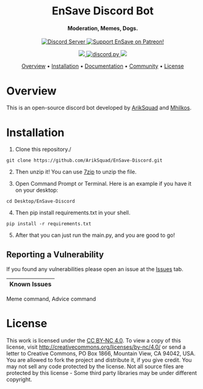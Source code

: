 
<h1 align="center">
  <br>
  <br>
  EnSave Discord Bot
  <br>
</h1>

<h4 align="center">Moderation, Memes, Dogs.</h4>

<p align="center">
  <a href="https://discord.gg/Z5N5AWJmrA">
    <img src="https://discordapp.com/api/guilds/770634445370687519/widget.png?style=shield" alt="Discord Server">
  </a>

   
  </a>
  <a href="https://www.patreon.com/ariksquad">
    <img src="https://img.shields.io/badge/Support-EnSave!-red.svg" alt="Support EnSave on Patreon!">
  </a>
</p>
<p align="center">
 
  </a>
  
  </a>
 <a href="https://www.python.org/downloads/">
    <img src="https://img.shields.io/badge/python-3-brightgreen">
  </a>
   <a href="https://github.com/Rapptz/discord.py/">
     <img src="https://img.shields.io/badge/discord-py-blue.svg" alt="discord.py">
  <a href="https://creativecommons.org/licenses/by-nc/4.0/">
    <img src="https://img.shields.io/static/v1?label=license&message=BY-NC%204.0&color=orange&logo=creative%20commons&logoColor=white">
  <a href="https://twitter.com/intent/tweet?text=Wow:&url=https%3A%2F%2Fgithub.com%2FArikSquad%2FEnSave-Discord">
  
  
  </a>
</p>

<p align="center">
  <a href="#overview">Overview</a>
  •
  <a href="#installation">Installation</a>
  •
  <a href="docs.mikart.eu">Documentation</a>
  •
  <a href="https://discord.gg/Z5N5AWJmrA">Community</a>
  •
  <a href="#license">License</a>
</p>


# Overview
This is an open-source discord bot developed by [ArikSquad](http://github.com/Ariksquad) and [Mhilkos](http://github.com/Mhilkos).

# Installation
1. Clone this repository./
```
git clone https://github.com/ArikSquad/EnSave-Discord.git
```
2. Then unzip it!
You can use [7zip](https://www.7-zip.org/) to unzip the file.
  
3. Open Command Prompt or Terminal. Here is an example if you have it on your desktop: 
  ```
  cd Desktop/EnSave-Discord
  ```
 
4. Then pip install requirements.txt in your shell.
```
pip install -r requirements.txt
```

5. After that you can just run the main.py, and you are good to go!







## Reporting a Vulnerability

If you found any vulnerabilities please open an issue at the <a href="https://github.com/ArikSquad/EnSave-Discord/issues">Issues</a> tab.

| Known Issues        |
| ------------------ |
Meme command, Advice command
  
# License
This work is licensed under the [CC BY-NC 4.0](https://creativecommons.org/licenses/by-nc/4.0/). To view a copy of this license, visit http://creativecommons.org/licenses/by-nc/4.0/ or send a letter to Creative Commons, PO Box 1866, Mountain View, CA 94042, USA. You are allowed to fork the project and distribute it, if you give credit. You may not sell any code protected by the license. Not all source files are protected by this license - Some third party libraries may be under different copyright.

